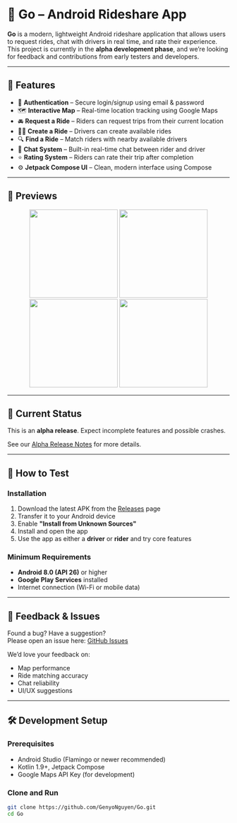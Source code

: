 # 🚗 Go – Android Rideshare App

**Go** is a modern, lightweight Android rideshare application that allows users to request rides, chat with drivers in real time, and rate their experience. This project is currently in the **alpha development phase**, and we’re looking for feedback and contributions from early testers and developers.

---

## 📲 Features

- 🔐 **Authentication** – Secure login/signup using email & password  
- 🗺️ **Interactive Map** – Real-time location tracking using Google Maps  
- 🚘 **Request a Ride** – Riders can request trips from their current location  
- 🧑‍✈️ **Create a Ride** – Drivers can create available rides  
- 🔍 **Find a Ride** – Match riders with nearby available drivers  
- 💬 **Chat System** – Built-in real-time chat between rider and driver  
- ⭐ **Rating System** – Riders can rate their trip after completion  
- ⚙️ **Jetpack Compose UI** – Clean, modern interface using Compose

---

## 📸 Previews
<p align="center">
  <img src="https://github.com/user-attachments/assets/a6e5ff31-7f76-49f7-9391-dd5ae212e570" width="200"/>
  <img src="https://github.com/user-attachments/assets/0c587bed-2ed4-4af4-950f-94c2017a2ea7" width="200"/>
  <img src="https://github.com/user-attachments/assets/613a71df-1800-4498-a77e-c764ce4068a7" width="200"/>
  <img src="https://github.com/user-attachments/assets/e2d1673e-6f5f-4936-9419-4a63fbb1fc0c" width="200"/>
</p>

---

## 🚧 Current Status

This is an **alpha release**. Expect incomplete features and possible crashes.

See our [Alpha Release Notes](https://github.com/GenyoNguyen/Go/releases/tag/v0.1.0-alpha) for more details.

---

## 🧪 How to Test

### Installation

1. Download the latest APK from the [Releases](https://github.com/GenyoNguyen/Go/releases) page  
2. Transfer it to your Android device  
3. Enable **"Install from Unknown Sources"**  
4. Install and open the app  
5. Use the app as either a **driver** or **rider** and try core features

### Minimum Requirements

- **Android 8.0 (API 26)** or higher  
- **Google Play Services** installed  
- Internet connection (Wi-Fi or mobile data)

---

## 📝 Feedback & Issues

Found a bug? Have a suggestion?  
Please open an issue here: [GitHub Issues](https://github.com/GenyoNguyen/Go/issues)

We’d love your feedback on:
- Map performance
- Ride matching accuracy
- Chat reliability
- UI/UX suggestions

---

## 🛠️ Development Setup

### Prerequisites

- Android Studio (Flamingo or newer recommended)  
- Kotlin 1.9+, Jetpack Compose  
- Google Maps API Key (for development)

### Clone and Run

```bash
git clone https://github.com/GenyoNguyen/Go.git
cd Go
